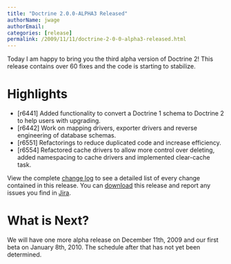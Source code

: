 ```yaml
---
title: "Doctrine 2.0.0-ALPHA3 Released"
authorName: jwage
authorEmail:
categories: [release]
permalink: /2009/11/11/doctrine-2-0-0-alpha3-released.html
---
```

Today I am happy to bring you the third alpha version of Doctrine 2!
This release contains over 60 fixes and the code is starting to
stabilize.

Highlights
==========

-   [r6441] Added functionality to convert a Doctrine 1 schema to
    Doctrine 2 to help users with upgrading.
-   [r6442] Work on mapping drivers, exporter drivers and reverse
    engineering of database schemas.
-   [r6551] Refactorings to reduce duplicated code and increase
    efficiency.
-   [r6554] Refactored cache drivers to allow more control over
    deleting, added namespacing to cache drivers and implemented
    clear-cache task.

View the complete [change
log](http://www.doctrine-project.org/change_log/2_0_0_ALPHA3) to see a
detailed list of every change contained in this release. You can
[download](http://www.doctrine-project.org/download#2_0) this release
and report any issues you find in
[Jira](http://www.doctrine-project.org/jira).

What is Next?
=============

We will have one more alpha release on December 11th, 2009 and our first
beta on January 8th, 2010. The schedule after that has not yet been
determined.
